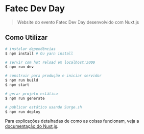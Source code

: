 # Fatec Dev Day

> Website do evento Fatec Dev Day desenvolvido com Nuxt.js

## Como Utilizar

``` bash
# instalar dependências
$ npm install # Ou yarn install

# servir com hot reload em localhost:3000
$ npm run dev

# construir para produção e iniciar servidor
$ npm run build
$ npm start

# gerar projeto estático
$ npm run generate

# publicar estático usando Surge.sh
$ npm run deploy
```

Para explicações detalhadas de como as coisas funcionam, veja a [documentação do Nuxt.js](https://github.com/nuxt/nuxt.js).
